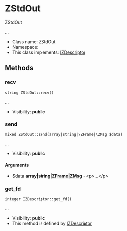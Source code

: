 ZStdOut
===============

ZStdOut

...


* Class name: ZStdOut
* Namespace: 
* This class implements: [IZDescriptor](IZDescriptor.md)






Methods
-------


### recv

    string ZStdOut::recv()



...

* Visibility: **public**




### send

    mixed ZStdOut::send(array|string|\ZFrame|\ZMsg $data)



...

* Visibility: **public**


#### Arguments
* $data **array|string|[ZFrame](ZFrame.md)|[ZMsg](ZMsg.md)** - &lt;p&gt;...&lt;/p&gt;



### get_fd

    integer IZDescriptor::get_fd()



...

* Visibility: **public**
* This method is defined by [IZDescriptor](IZDescriptor.md)



